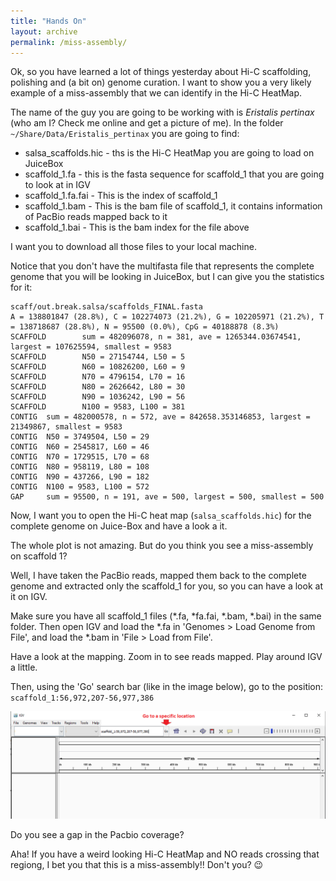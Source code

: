 ```yaml
---
title: "Hands On"
layout: archive
permalink: /miss-assembly/
---  
```



Ok, so you have learned a lot of things yesterday about Hi-C scaffolding, polishing and (a bit on) genome curation. I want to show you a very likely example of a miss-assembly that we can identify in the Hi-C HeatMap.

The name of the guy you are going to be working with is *Eristalis pertinax* (who am I? Check me online and get a picture of me). In the folder `~/Share/Data/Eristalis_pertinax` you are going to find:

- salsa_scaffolds.hic - ths is the Hi-C HeatMap you are going to load on JuiceBox
- scaffold_1.fa       - this is the fasta sequence for scaffold_1 that you are going to look at in IGV
- scaffold_1.fa.fai   - This is the index of scaffold_1
- scaffold_1.bam      - This is the bam file of scaffold_1, it contains information of PacBio reads mapped back to it
- scaffold_1.bai     - This is the bam index for the file above

I want you to download all those files to your local machine.

Notice that you don't have the multifasta file that represents the complete genome that you will be looking in JuiceBox, but I can give you the statistics for it:

```console 
scaff/out.break.salsa/scaffolds_FINAL.fasta
A = 138801847 (28.8%), C = 102274073 (21.2%), G = 102205971 (21.2%), T = 138718687 (28.8%), N = 95500 (0.0%), CpG = 40188878 (8.3%)
SCAFFOLD        sum = 482096078, n = 381, ave = 1265344.03674541, largest = 107625594, smallest = 9583
SCAFFOLD        N50 = 27154744, L50 = 5
SCAFFOLD        N60 = 10826200, L60 = 9
SCAFFOLD        N70 = 4796154, L70 = 16
SCAFFOLD        N80 = 2626642, L80 = 30
SCAFFOLD        N90 = 1036242, L90 = 56
SCAFFOLD        N100 = 9583, L100 = 381
CONTIG  sum = 482000578, n = 572, ave = 842658.353146853, largest = 21349867, smallest = 9583
CONTIG  N50 = 3749504, L50 = 29
CONTIG  N60 = 2545817, L60 = 46
CONTIG  N70 = 1729515, L70 = 68
CONTIG  N80 = 958119, L80 = 108
CONTIG  N90 = 437266, L90 = 182
CONTIG  N100 = 9583, L100 = 572
GAP     sum = 95500, n = 191, ave = 500, largest = 500, smallest = 500
```

Now, I want you to open the Hi-C heat map (`salsa_scaffolds.hic`) for the complete genome on Juice-Box and have a look a it.

The whole plot is not amazing. But do you think you see a miss-assembly on scaffold 1?

Well, I have taken the PacBio reads, mapped them back to the complete genome and extracted only the scaffold_1 for you, so you can have a look at it on IGV.

Make sure you have all scaffold_1 files (\*.fa, \*fa.fai, \*.bam, \*.bai) in the same folder. Then open IGV and load the \*.fa in 'Genomes > Load Genome from File', and load the \*.bam in 'File > Load from File'.

Have a look at the mapping. Zoom in to see reads mapped. Play around IGV a little. 

Then, using the 'Go' search bar (like in the image below), go to the position: `scaffold_1:56,972,207-56,977,386`  

![](/images/IGV_go_to_3.png)

Do you see a gap in the Pacbio coverage?

Aha! If you have a weird looking Hi-C HeatMap and NO reads crossing that regiong, I bet you that this is a miss-assembly!! Don't you? :wink:

